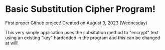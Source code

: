 # Basic Substitution Cipher Program!
First proper Github project!
Created on August 9, 2023 (Wednesday)

This very simple application uses the subsitution method to "encrypt" text using an existing "key" hardcoded in the program and this can be changed at will!
